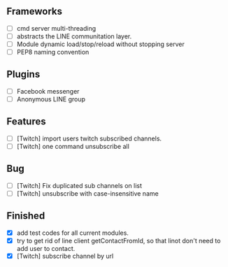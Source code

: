 ## Frameworks
- [ ] cmd server multi-threading
- [ ] abstracts the LINE communitation layer.
- [ ] Module dynamic load/stop/reload without stopping server
- [ ] PEP8 naming convention

## Plugins
- [ ] Facebook messenger
- [ ] Anonymous LINE group

## Features
- [ ] [Twitch] import users twitch subscribed channels.
- [ ] [Twitch] one command unsubscribe all

## Bug
- [ ] [Twitch] Fix duplicated sub channels on list
- [ ] [Twitch] unsubscribe with case-insensitive name

## Finished
- [x] add test codes for all current modules.
- [x] try to get rid of line client getContactFromId, so that linot don't need to add user to contact.
- [x] [Twitch] subscribe channel by url
